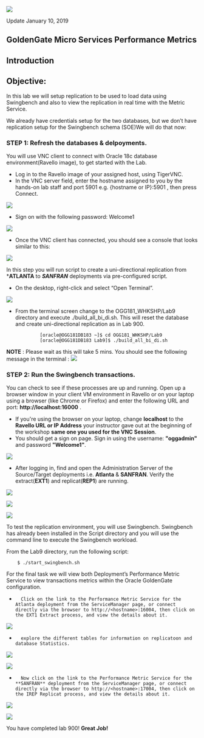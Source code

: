 ![](images/900/Lab900_image100.PNG)

Update January 10, 2019

## GoldenGate Micro Services Performance Metrics

## Introduction

## Objective:

In this lab we will setup replication to be used to load data using Swingbench and also to view the replication in real time with the Metric Service.

We already have credentials setup for the two databases, but we don’t have replication setup for the Swingbench schema (SOE)We will do that now:

### **STEP 1**: Refresh the databases & delpoyments.

You will use VNC client to connect with Oracle 18c database environment(Ravello image), to get started with the Lab.

-  Log in to the Ravello image of your assigned host, using TigerVNC.
-  In the VNC server field, enter the hostname assigned to you by the hands-on lab staff and port 5901 e.g. {hostname or IP}:5901 , then press Connect.

![](images/100/vnc_login.PNG)

-  Sign on with the following password: Welcome1

![](images/100/vnc_password.PNG)

-  Once the VNC client has connected, you should see a console that looks similar to this:

![](images/100/vnc_screen.PNG)

In this step you will run script to create a uni-directional replication from ***ATLANTA** to ***SANFRAN*** deployments via pre-configured script.

-	On the desktop, right-click and select “Open Terminal”.

![](images/100/open_terminal.PNG)


-  From the terminal screen change to the OGG181_WHKSHP/Lab9 directory and execute ./build_all_bi_di.sh. This will reset the database and create uni-directional replication as in Lab 900.

                [oracle@OGG181DB183 ~]$ cd OGG181_WHKSHP/Lab9
                [oracle@OGG181DB183 Lab9]$ ./build_all_bi_di.sh 
                
**NOTE** : Please wait as this will take 5 mins. You should see the following message in the terminal :
![](images/800/Lab800_image10012.PNG)

### **STEP 2**: Run the Swingbench transactions.

You can check to see if these processes are up and running. Open up a browser window in your client VM environment in Ravello or on your laptop using a browser (like Chrome or Firefox) and enter the following URL and port: **http://localhost:16000** .  
-  If you're using the browser on your laptop, change **localhost** to the **Ravello URL or IP Address** your instructor gave out at the beginning of the workshop **same one you used for the VNC Session**.
-  You should get a sign on page.   Sign in using the username: **"oggadmin"** and password **"Welcome1"**. 

![](images/200/33.JPG)

-  After logging in, find and open the Administration Server of the Source/Target deployments i.e. **Atlanta** & **SANFRAN**. Verify the extract(**EXT1**) and replicat(**REP1**) are running.


![](images/900/Lab900_image1001.PNG)

![](images/900/Lab900_image1003.PNG)

![](images/900/Lab900_image1002.PNG)


To test the replication environment, you will use Swingbench.  Swingbench has already been installed in the Script directory and you will use the command line to execute the Swingbench workload.

From the Lab9 directory, run the following script:

        $ ./start_swingbench.sh

For the final task we will view both Deployment’s Performance Metric Service to view transactions metrics within the Oracle GoldenGate configuration.

-       Click on the link to the Performance Metric Service for the Atlanta deployment from the ServiceManager page, or connect directly via the browser to http://<hostname>:16004, then click on the EXT1 Extract process, and view the details about it.  

![](images/900/Lab900_image1004.PNG)

-       explore the different tables for information on replicatoon and database Statistics.

![](images/900/Lab900_image1005.PNG)


![](images/900/Lab900_image1007.PNG)


-       Now click on the link to the Performance Metric Service for the **SANFRAN** deployment from the ServiceManager page, or connect directly via the browser to http://<hostname>:17004, then click on the IREP Replicat process, and view the details about it.  

![](images/900/Lab900_image1006.PNG)

![](images/900/Lab900_image1008.PNG)


You have completed lab 900!   **Great Job!**
